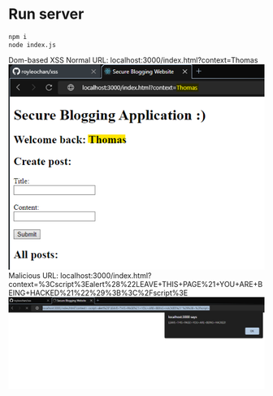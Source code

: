 # Run server

```
npm i
node index.js
```
Dom-based XSS
Normal URL: localhost:3000/index.html?context=Thomas
![Normal](./assets/dom-based-normalusage.png)
Malicious URL: localhost:3000/index.html?context=%3Cscript%3Ealert%28%22LEAVE+THIS+PAGE%21+YOU+ARE+BEING+HACKED%21%22%29%3B%3C%2Fscript%3E
![Malicious](./assets/dom-based-malicious_alert.png)